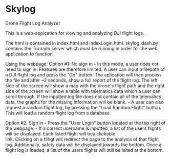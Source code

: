 # Skylog
Drone Flight Log Analyzer

This is a web-appication for viewing and analyzing DJI flight logs. 

The html is contained in index.html and indexLogin.html. 
skylog_dash.py contains the Tornado server which must be running in order for the web application to function. 

Using the webpage:
  Option #1: No sign in
    - In this mode, a user does not need to sign in. Features are therefore limited. A user can input a filepath of a 
      DJI flight log and press the "Go" button. The aplication will then process the file and after ~2 seconds, show a 
      full report of the flight log. The left side of the screen will show a map with the drone's flight path and the 
      right side of the screen will show a table with telematics data which a user can scroll through. If the inputted 
      log file does not contain all of the telematics data, the graphs for the missing information will be blank.
    - A user can also request a random flight log, by pressing the "Load Random Flight" button. This will load a random 
      flight log from a database. 
     
  Option #2: Sign in
    - Press the "User Login" button located at the top right of the webpage. 
    - If a correct username is inputted, a list of the users flights will be displayed. Each listed flight will bea clickable     
      link. Clicking on a flihgt will redirect the page to the analysis of that flight log. Additionally, safety data will be
      displayed towards the bottom. Once a flight log is loaded, a list of the users flights will still be lsited at the 
      bottom.
      
    

